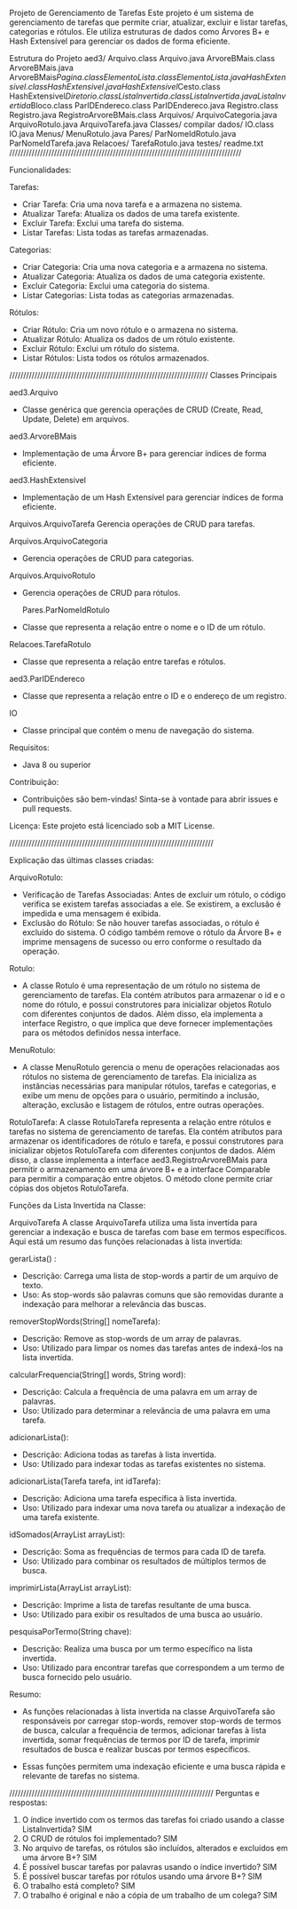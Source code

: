 Projeto de Gerenciamento de Tarefas
Este projeto é um sistema de gerenciamento de tarefas que permite criar, atualizar, excluir e listar tarefas, categorias e rótulos. Ele utiliza estruturas de dados como Árvores B+ e Hash Extensível para gerenciar os dados de forma eficiente.

Estrutura do Projeto
aed3/
    Arquivo.class
    Arquivo.java
    ArvoreBMais.class
    ArvoreBMais.java
    ArvoreBMais$Pagina.class
    ElementoLista.class
    ElementoLista.java
    HashExtensivel.class
    HashExtensivel.java
    HashExtensivel$Cesto.class
    HashExtensivel$Diretorio.class
    ListaInvertida.class
    ListaInvertida.java
    ListaInvertida$Bloco.class
    ParIDEndereco.class
    ParIDEndereco.java
    Registro.class
    Registro.java
    RegistroArvoreBMais.class
Arquivos/
    ArquivoCategoria.java
    ArquivoRotulo.java
    ArquivoTarefa.java
Classes/
compilar
dados/
IO.class
IO.java
Menus/
    MenuRotulo.java
Pares/
    ParNomeIdRotulo.java
    ParNomeIdTarefa.java
Relacoes/
    TarefaRotulo.java
testes/
    readme.txt
///////////////////////////////////////////////////////////////////////////////////

Funcionalidades:

Tarefas:
- Criar Tarefa: Cria uma nova tarefa e a armazena no sistema.
- Atualizar Tarefa: Atualiza os dados de uma tarefa existente.
- Excluir Tarefa: Exclui uma tarefa do sistema.
- Listar Tarefas: Lista todas as tarefas armazenadas.

Categorias:
- Criar Categoria: Cria uma nova categoria e a armazena no sistema.
- Atualizar Categoria: Atualiza os dados de uma categoria existente.
- Excluir Categoria: Exclui uma categoria do sistema.
- Listar Categorias: Lista todas as categorias armazenadas.

Rótulos:
- Criar Rótulo: Cria um novo rótulo e o armazena no sistema.
- Atualizar Rótulo: Atualiza os dados de um rótulo existente.
- Excluir Rótulo: Exclui um rótulo do sistema.
- Listar Rótulos: Lista todos os rótulos armazenados.

///////////////////////////////////////////////////////////////////////
Classes Principais

aed3.Arquivo
- Classe genérica que gerencia operações de CRUD (Create, Read, Update, Delete) em arquivos.

aed3.ArvoreBMais
- Implementação de uma Árvore B+ para gerenciar índices de forma eficiente.

aed3.HashExtensivel
- Implementação de um Hash Extensível para gerenciar índices de forma eficiente.

Arquivos.ArquivoTarefa
Gerencia operações de CRUD para tarefas.

Arquivos.ArquivoCategoria
- Gerencia operações de CRUD para categorias.

Arquivos.ArquivoRotulo
- Gerencia operações de CRUD para rótulos.

  Pares.ParNomeIdRotulo
- Classe que representa a relação entre o nome e o ID de um rótulo.

Relacoes.TarefaRotulo
- Classe que representa a relação entre tarefas e rótulos.

aed3.ParIDEndereco
- Classe que representa a relação entre o ID e o endereço de um registro.

IO
- Classe principal que contém o menu de navegação do sistema.

Requisitos:
 - Java 8 ou superior

Contribuição:
- Contribuições são bem-vindas! Sinta-se à vontade para abrir issues e pull requests.

Licença:
Este projeto está licenciado sob a MIT License.

/////////////////////////////////////////////////////////////////////////

Explicação das últimas classes criadas: 

ArquivoRotulo:
- Verificação de Tarefas Associadas: Antes de excluir um rótulo, o código verifica se existem tarefas associadas a ele. Se existirem, a exclusão é impedida e uma mensagem é exibida.
- Exclusão do Rótulo: Se não houver tarefas associadas, o rótulo é excluído do sistema. O código também remove o rótulo da Árvore B+ e imprime mensagens de sucesso ou erro conforme o resultado da operação.

Rotulo:
- A classe Rotulo é uma representação de um rótulo no sistema de gerenciamento de tarefas. Ela contém atributos para armazenar o id e o nome do rótulo, e possui construtores para inicializar objetos Rotulo com diferentes conjuntos de dados. Além disso, ela implementa a interface Registro, o que implica que deve fornecer implementações para os métodos definidos nessa interface.

MenuRotulo: 
- A classe MenuRotulo gerencia o menu de operações relacionadas aos rótulos no sistema de gerenciamento de tarefas. Ela inicializa as instâncias necessárias para manipular rótulos, tarefas e categorias, e exibe um menu de opções para o usuário, permitindo a inclusão, alteração, exclusão e listagem de rótulos, entre outras operações.

RotuloTarefa:
A classe RotuloTarefa representa a relação entre rótulos e tarefas no sistema de gerenciamento de tarefas. Ela contém atributos para armazenar os identificadores de rótulo e tarefa, e possui construtores para inicializar objetos RotuloTarefa com diferentes conjuntos de dados. Além disso, a classe implementa a interface aed3.RegistroArvoreBMais<RotuloTarefa> para permitir o armazenamento em uma árvore B+ e a interface Comparable<RotuloTarefa> para permitir a comparação entre objetos. O método clone permite criar cópias dos objetos RotuloTarefa.

Funções da Lista Invertida na Classe: 

ArquivoTarefa
A classe ArquivoTarefa utiliza uma lista invertida para gerenciar a indexação e busca de tarefas com base em termos específicos. Aqui está um resumo das funções relacionadas à lista invertida:

gerarLista() : 
- Descrição: Carrega uma lista de stop-words a partir de um arquivo de texto.
- Uso: As stop-words são palavras comuns que são removidas durante a indexação para melhorar a relevância das buscas.

removerStopWords(String[] nomeTarefa):
- Descrição: Remove as stop-words de um array de palavras.
- Uso: Utilizado para limpar os nomes das tarefas antes de indexá-los na lista invertida.

calcularFrequencia(String[] words, String word): 
- Descrição: Calcula a frequência de uma palavra em um array de palavras.
- Uso: Utilizado para determinar a relevância de uma palavra em uma tarefa.

adicionarLista():
- Descrição: Adiciona todas as tarefas à lista invertida.
- Uso: Utilizado para indexar todas as tarefas existentes no sistema.

adicionarLista(Tarefa tarefa, int idTarefa): 
- Descrição: Adiciona uma tarefa específica à lista invertida.
- Uso: Utilizado para indexar uma nova tarefa ou atualizar a indexação de uma tarefa existente.

idSomados(ArrayList<ElementoLista> arrayList):
- Descrição: Soma as frequências de termos para cada ID de tarefa.
- Uso: Utilizado para combinar os resultados de múltiplos termos de busca.

imprimirLista(ArrayList<ElementoLista> arrayList):
- Descrição: Imprime a lista de tarefas resultante de uma busca.
- Uso: Utilizado para exibir os resultados de uma busca ao usuário.

pesquisaPorTermo(String chave):
- Descrição: Realiza uma busca por um termo específico na lista invertida.
- Uso: Utilizado para encontrar tarefas que correspondem a um termo de busca fornecido pelo usuário.


Resumo:
- As funções relacionadas à lista invertida na classe ArquivoTarefa são responsáveis por carregar stop-words, remover stop-words de termos de busca, calcular a frequência de termos, adicionar tarefas à lista invertida, somar frequências de termos por ID de tarefa, imprimir resultados de busca e realizar buscas por termos específicos.

-  Essas funções permitem uma indexação eficiente e uma busca rápida e relevante de tarefas no sistema.

/////////////////////////////////////////////////////////////////////////
Perguntas e respostas:

01) O índice invertido com os termos das tarefas foi criado usando a classe ListaInvertida? SIM
02) O CRUD de rótulos foi implementado? SIM
03) No arquivo de tarefas, os rótulos são incluídos, alterados e excluídos em uma árvore B+?  SIM
04) É possível buscar tarefas por palavras usando o índice invertido? SIM
05) É possível buscar tarefas por rótulos usando uma árvore B+? SIM
06) O trabalho está completo? SIM
07) O trabalho é original e não a cópia de um trabalho de um colega? SIM
